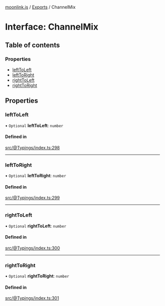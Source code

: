[moonlink.js](../README.md) / [Exports](../modules.md) / ChannelMix

# Interface: ChannelMix

## Table of contents

### Properties

- [leftToLeft](ChannelMix.md#lefttoleft)
- [leftToRight](ChannelMix.md#lefttoright)
- [rightToLeft](ChannelMix.md#righttoleft)
- [rightToRight](ChannelMix.md#righttoright)

## Properties

### leftToLeft

• `Optional` **leftToLeft**: `number`

#### Defined in

[src/@Typings/index.ts:298](https://github.com/Ecliptia/moonlink.js/blob/a19be7d/src/@Typings/index.ts#L298)

___

### leftToRight

• `Optional` **leftToRight**: `number`

#### Defined in

[src/@Typings/index.ts:299](https://github.com/Ecliptia/moonlink.js/blob/a19be7d/src/@Typings/index.ts#L299)

___

### rightToLeft

• `Optional` **rightToLeft**: `number`

#### Defined in

[src/@Typings/index.ts:300](https://github.com/Ecliptia/moonlink.js/blob/a19be7d/src/@Typings/index.ts#L300)

___

### rightToRight

• `Optional` **rightToRight**: `number`

#### Defined in

[src/@Typings/index.ts:301](https://github.com/Ecliptia/moonlink.js/blob/a19be7d/src/@Typings/index.ts#L301)
